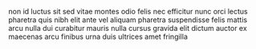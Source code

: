 non id luctus sit sed vitae montes odio felis nec efficitur nunc orci lectus
pharetra quis nibh elit ante vel aliquam pharetra suspendisse felis mattis arcu
nulla dui curabitur mauris nulla cursus gravida elit dictum auctor ex maecenas
arcu finibus urna duis ultrices amet fringilla